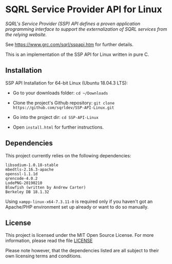 # SQRL Service Provider API for Linux

*SQRL's Service Provider (SSP) API defines a proven application programming interface to support the externalization of SQRL services from the relying website.*

See https://www.grc.com/sqrl/sspapi.htm for further details.

This is an implementation of the SSP API for Linux written in pure C.

## Installation

SSP API Installation for 64-bit Linux (Ubuntu 18.04.3 LTS):
* Go to your downloads folder: 
 `cd ~/Downloads`

* Clone the project's Github repository:
`git clone https://github.com/sqrldev/SSP-API-Linux.git`

* Go into the project dir: 
 `cd SSP-API-Linux`

* Open `install.html` for further instructions.

## Dependencies

This project currently relies on the following dependencies:

    libsodium-1.0.18-stable
    mbedtls-2.16.3-apache
    openssl-1.1.1d
    qrencode-4.0.2
    LodePNG-20190210
    Blowfish (written by Andrew Carter)
    Berkeley DB 18.1.32
    
 Using `xampp-linux-x64-7.3.11-0` is required only if you haven't got an Apache/PHP environment set up already or want to do so manually.

## License

This project is licensed under the MIT Open Source License.
For more information, please read the file <a href="LICENSE">LICENSE</a>

Please note however, that the dependencies listed are all subject to their own licensing terms and conditions.
